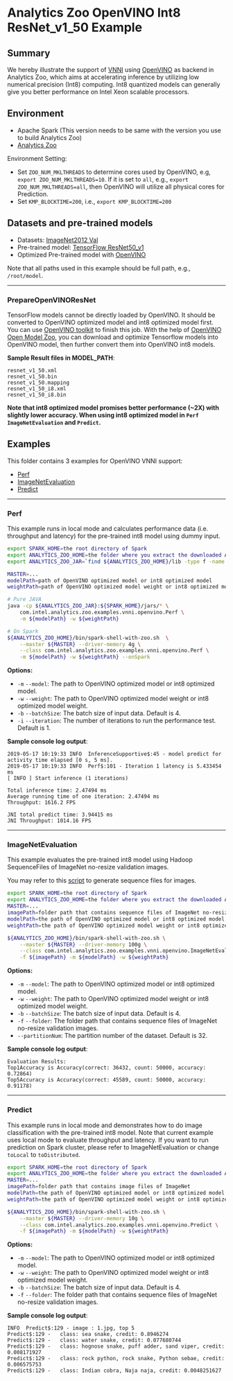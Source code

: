 # Analytics Zoo OpenVINO Int8 ResNet_v1_50 Example

## Summary
We hereby illustrate the support of [VNNI](https://en.wikichip.org/wiki/x86/avx512vnni) using [OpenVINO](https://software.intel.com/en-us/openvino-toolkit) as backend in Analytics Zoo, which aims at accelerating inference by utilizing low numerical precision (Int8) computing. Int8 quantized models can generally give you better performance on Intel Xeon scalable processors.
 
## Environment
* Apache Spark (This version needs to be same with the version you use to build Analytics Zoo)
* [Analytics Zoo](https://analytics-zoo.github.io/master/#ScalaUserGuide/install/)

Environment Setting:
- Set `ZOO_NUM_MKLTHREADS` to determine cores used by OpenVINO, e.g, `export ZOO_NUM_MKLTHREADS=10`. If it is set to `all`, e.g., `export ZOO_NUM_MKLTHREADS=all`, then OpenVINO will utilize all physical cores for Prediction.
- Set `KMP_BLOCKTIME=200`, i.e., `export KMP_BLOCKTIME=200`

## Datasets and pre-trained models
* Datasets: [ImageNet2012 Val](http://image-net.org/challenges/LSVRC/2012/index)
* Pre-trained model: [TensorFlow ResNet50_v1](http://download.tensorflow.org/models/resnet_v1_50_2016_08_28.tar.gz)
* Optimized Pre-trained model with [OpenVINO](#prepareopenvinoresnet)

Note that all paths used in this example should be full path, e.g., `/root/model`.

---
### PrepareOpenVINOResNet
TensorFlow models cannot be directly loaded by OpenVINO. It should be converted to OpenVINO optimized model and int8 optimized model first. You can use [OpenVINO toolkit](https://docs.openvinotoolkit.org/2018_R5/_docs_MO_DG_prepare_model_convert_model_Convert_Model_From_TensorFlow.html) to finish this job. With the help of [OpenVINO Open Model Zoo](https://github.com/opencv/open_model_zoo), you can download and optimize Tensorflow models into OpenVINO model, then further convert them into OpenVINO int8 models.

__Sample Result files in MODEL_PATH__:
```
resnet_v1_50.xml
resnet_v1_50.bin
resnet_v1_50.mapping
resnet_v1_50_i8.xml
resnet_v1_50_i8.bin
```

__Note that int8 optimized model promises better performance (~2X) with slightly lower accuracy. When using int8 optimized model in `Perf` `ImageNetEvaluation` and `Predict`.__


## Examples
This folder contains 3 examples for OpenVINO VNNI support:
- [Perf](#perf)
- [ImageNetEvaluation](#imagenetevaluation)
- [Predict](#predict)

---
### Perf
This example runs in local mode and calculates performance data (i.e. throughput and latency) for the pre-trained int8 model using dummy input.

```bash
export SPARK_HOME=the root directory of Spark
export ANALYTICS_ZOO_HOME=the folder where you extract the downloaded Analytics Zoo zip package
export ANALYTICS_ZOO_JAR=`find ${ANALYTICS_ZOO_HOME}/lib -type f -name "analytics-zoo*jar-with-dependencies.jar"`

MASTER=...
modelPath=path of OpenVINO optimized model or int8 optimized model
weightPath=path of OpenVINO optimized model weight or int8 optimized model weight

# Pure JAVA
java -cp ${ANALYTICS_ZOO_JAR}:${SPARK_HOME}/jars/* \
    com.intel.analytics.zoo.examples.vnni.openvino.Perf \
    -m ${modelPath} -w ${weightPath}

# On Spark
${ANALYTICS_ZOO_HOME}/bin/spark-shell-with-zoo.sh  \
    --master ${MASTER} --driver-memory 4g \
    --class com.intel.analytics.zoo.examples.vnni.openvino.Perf \
    -m ${modelPath} -w ${weightPath} --onSpark
```

__Options:__
- `-m` `--model`: The path to OpenVINO optimized model or int8 optimized model.
- `-w` `--weight`: The path to OpenVINO optimized model weight or int8 optimized model weight.
- `-b` `--batchSize`: The batch size of input data. Default is 4.
- `-i` `--iteration`: The number of iterations to run the performance test. Default is 1.

__Sample console log output__:
```
2019-05-17 10:19:33 INFO  InferenceSupportive$:45 - model predict for activity time elapsed [0 s, 5 ms].
2019-05-17 10:19:33 INFO  Perf$:101 - Iteration 1 latency is 5.433454 ms
[ INFO ] Start inference (1 iterations)

Total inference time: 2.47494 ms
Average running time of one iteration: 2.47494 ms
Throughput: 1616.2 FPS

JNI total predict time: 3.94415 ms
JNI Throughput: 1014.16 FPS
```

---
### ImageNetEvaluation
This example evaluates the pre-trained int8 model using Hadoop SequenceFiles of ImageNet no-resize validation images.

You may refer to this [script](https://github.com/intel-analytics/BigDL/blob/master/spark/dl/src/main/scala/com/intel/analytics/bigdl/models/utils/ImageNetSeqFileGenerator.scala) to generate sequence files for images.

```bash
export SPARK_HOME=the root directory of Spark
export ANALYTICS_ZOO_HOME=the folder where you extract the downloaded Analytics Zoo zip package
MASTER=...
imagePath=folder path that contains sequence files of ImageNet no-resize validation images.
modelPath=the path of OpenVINO optimized model or int8 optimized model
weightPath=the path of OpenVINO optimized model weight or int8 optimized model weight

${ANALYTICS_ZOO_HOME}/bin/spark-shell-with-zoo.sh \
    --master ${MASTER} --driver-memory 100g \
    --class com.intel.analytics.zoo.examples.vnni.openvino.ImageNetEvaluation \
    -f ${imagePath} -m ${modelPath} -w ${weightPath}
```

__Options:__
- `-m` `--model`: The path to OpenVINO optimized model or int8 optimized model.
- `-w` `--weight`: The path to OpenVINO optimized model weight or int8 optimized model weight.
- `-b` `--batchSize`: The batch size of input data. Default is 4.
- `-f` `--folder`: The folder path that contains sequence files of ImageNet no-resize validation images.
- `--partitionNum`: The partition number of the dataset. Default is 32.

__Sample console log output__:
```
Evaluation Results:
Top1Accuracy is Accuracy(correct: 36432, count: 50000, accuracy: 0.72864)
Top5Accuracy is Accuracy(correct: 45589, count: 50000, accuracy: 0.91178)
```

---
### Predict
This example runs in local mode and demonstrates how to do image classification with the pre-trained int8 model. Note that current example uses local mode to evaluate throughput and latency. If you want to run prediction on Spark cluster, please refer to ImageNetEvaluation or change `toLocal` to `toDistributed`.

```bash
export SPARK_HOME=the root directory of Spark
export ANALYTICS_ZOO_HOME=the folder where you extract the downloaded Analytics Zoo zip package
MASTER=...
imagePath=folder path that contains image files of ImageNet
modelPath=the path of OpenVINO optimized model or int8 optimized model
weightPath=the path of OpenVINO optimized model weight or int8 optimized model weight

${ANALYTICS_ZOO_HOME}/bin/spark-shell-with-zoo.sh \
    --master ${MASTER} --driver-memory 10g \
    --class com.intel.analytics.zoo.examples.vnni.openvino.Predict \
    -f ${imagePath} -m ${modelPath} -w ${weightPath}
```

__Options:__
- `-m` `--model`: The path to OpenVINO optimized model or int8 optimized model.
- `-w` `--weight`: The path to OpenVINO optimized model weight or int8 optimized model weight.
- `-b` `--batchSize`: The batch size of input data. Default is 4.
- `-f` `--folder`: The folder path that contains sequence files of ImageNet no-resize validation images.

__Sample console log output__:
```
INFO  Predict$:129 - image : 1.jpg, top 5
Predict$:129 - 	 class: sea snake, credit: 0.8946274
Predict$:129 - 	 class: water snake, credit: 0.077680744
Predict$:129 - 	 class: hognose snake, puff adder, sand viper, credit: 0.008171927
Predict$:129 - 	 class: rock python, rock snake, Python sebae, credit: 0.006575753
Predict$:129 - 	 class: Indian cobra, Naja naja, credit: 0.0048251627
```
